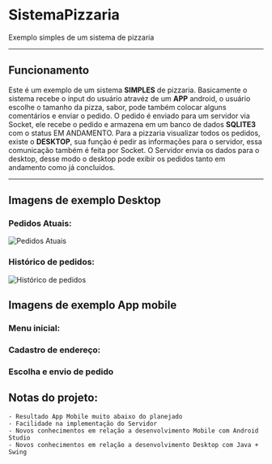 # SistemaPizzaria
Exemplo simples de um sistema de pizzaria

---

## Funcionamento

   Este é um exemplo de um sistema __SIMPLES__ de pizzaria. Basicamente o sistema recebe o input do usuário atravéz de 
 um __APP__ android, o usuário escolhe o tamanho da pizza, sabor, pode também colocar alguns comentários e enviar o pedido.
   O pedido é enviado para um servidor via Socket, ele recebe o pedido e armazena em um banco de dados __SQLITE3__ com o status
 EM ANDAMENTO.
   Para a pizzaria visualizar todos os pedidos, existe o __DESKTOP__, sua função é pedir as informações para o servidor, essa
 comunicação também é feita por Socket. O Servidor envia os dados para o desktop, desse modo o desktop pode exibir os pedidos
 tanto em andamento como já concluídos.
 
 ---
 
 ## Imagens de exemplo Desktop
 
 ### Pedidos Atuais:
  ![Pedidos Atuais](https://github.com/GabrielSirtoriCorrea/SistemaPizzaria/blob/master/Images/Imagem%20Exemplo%20Projeto.JPG)

 ### Histórico de pedidos:

   ![Histórico de pedidos](https://github.com/GabrielSirtoriCorrea/SistemaPizzaria/blob/master/Images/Imagem%20Exemplo%20Projeto%202.JPG)
## Imagens de exemplo App mobile

### Menu inicial:



### Cadastro de endereço:
 

### Escolha e envio de pedido


## Notas do projeto:
    - Resultado App Mobile muito abaixo do planejado
    - Facilidade na implementação do Servidor
    - Novos conhecimentos em relação a desenvolvimento Mobile com Android Studio
    - Novos conhecimentos em relação a desenvolvimento Desktop com Java + Swing




